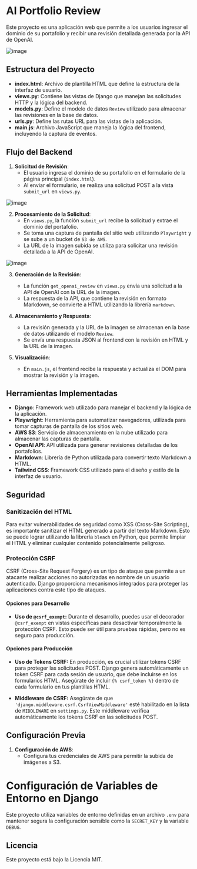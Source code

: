 # AI Portfolio Review

Este proyecto es una aplicación web que permite a los usuarios ingresar el dominio de su portafolio y recibir una revisión detallada generada por la API de OpenAI.

![image](https://github.com/user-attachments/assets/67258679-8d56-4ed1-8b1a-63ed7869f433)

## Estructura del Proyecto

- **index.html**: Archivo de plantilla HTML que define la estructura de la interfaz de usuario.
- **views.py**: Contiene las vistas de Django que manejan las solicitudes HTTP y la lógica del backend.
- **models.py**: Define el modelo de datos `Review` utilizado para almacenar las revisiones en la base de datos.
- **urls.py**: Define las rutas URL para las vistas de la aplicación.
- **main.js**: Archivo JavaScript que maneja la lógica del frontend, incluyendo la captura de eventos.

## Flujo del Backend

1. **Solicitud de Revisión**:
   - El usuario ingresa el dominio de su portafolio en el formulario de la página principal (`index.html`).
   - Al enviar el formulario, se realiza una solicitud POST a la vista `submit_url` en `views.py`.
  
![image](https://github.com/user-attachments/assets/f54d3b58-926f-4169-b7d5-e0c68224ed6f)

2. **Procesamiento de la Solicitud**:
   - En `views.py`, la función `submit_url` recibe la solicitud y extrae el dominio del portafolio.
   - Se toma una captura de pantalla del sitio web utilizando `Playwright` y se sube a un bucket de `S3 de AWS`.
   - La URL de la imagen subida se utiliza para solicitar una revisión detallada a la API de OpenAI.
  
![image](https://github.com/user-attachments/assets/57b86361-1ab3-41f4-b2df-7c8064510742)


3. **Generación de la Revisión**:
   - La función `get_openai_review` en `views.py` envía una solicitud a la API de OpenAI con la URL de la imagen.
   - La respuesta de la API, que contiene la revisión en formato Markdown, se convierte a HTML utilizando la librería `markdown`.

4. **Almacenamiento y Respuesta**:
   - La revisión generada y la URL de la imagen se almacenan en la base de datos utilizando el modelo `Review`.
   - Se envía una respuesta JSON al frontend con la revisión en HTML y la URL de la imagen.

5. **Visualización**:
   - En `main.js`, el frontend recibe la respuesta y actualiza el DOM para mostrar la revisión y la imagen.  

## Herramientas Implementadas

- **Django**: Framework web utilizado para manejar el backend y la lógica de la aplicación.
- **Playwright**: Herramienta para automatizar navegadores, utilizada para tomar capturas de pantalla de los sitios web.
- **AWS S3**: Servicio de almacenamiento en la nube utilizado para almacenar las capturas de pantalla.
- **OpenAI API**: API utilizada para generar revisiones detalladas de los portafolios.
- **Markdown**: Librería de Python utilizada para convertir texto Markdown a HTML.
- **Tailwind CSS**: Framework CSS utilizado para el diseño y estilo de la interfaz de usuario.

## Seguridad

### Sanitización del HTML

Para evitar vulnerabilidades de seguridad como XSS (Cross-Site Scripting), es importante sanitizar el HTML generado a partir del texto Markdown. Esto se puede lograr utilizando la librería `bleach` en Python, que permite limpiar el HTML y eliminar cualquier contenido potencialmente peligroso. 

### Protección CSRF

CSRF (Cross-Site Request Forgery) es un tipo de ataque que permite a un atacante realizar acciones no autorizadas en nombre de un usuario autenticado. Django proporciona mecanismos integrados para proteger las aplicaciones contra este tipo de ataques.

#### Opciones para Desarrollo

- **Uso de `@csrf_exempt`:** Durante el desarrollo, puedes usar el decorador `@csrf_exempt` en vistas específicas para desactivar temporalmente la protección CSRF. Esto puede ser útil para pruebas rápidas, pero no es seguro para producción.

#### Opciones para Producción

- **Uso de Tokens CSRF:** En producción, es crucial utilizar tokens CSRF para proteger las solicitudes POST. Django genera automáticamente un token CSRF para cada sesión de usuario, que debe incluirse en los formularios HTML. Asegúrate de incluir `{% csrf_token %}` dentro de cada formulario en tus plantillas HTML.
  
- **Middleware de CSRF:** Asegúrate de que `'django.middleware.csrf.CsrfViewMiddleware'` esté habilitado en la lista de `MIDDLEWARE` en `settings.py`. Este middleware verifica automáticamente los tokens CSRF en las solicitudes POST.

## Configuración Previa

1. **Configuración de AWS**:
   - Configura tus credenciales de AWS para permitir la subida de imágenes a S3.

# Configuración de Variables de Entorno en Django

Este proyecto utiliza variables de entorno definidas en un archivo `.env` para mantener segura la configuración sensible como la `SECRET_KEY` y la variable `DEBUG`.


## Licencia

Este proyecto está bajo la Licencia MIT. 
